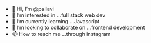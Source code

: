 - 👋 Hi, I’m @pallavi
- 👀 I’m interested in ...full stack web dev
- 🌱 I’m currently learning ...Javascript
- 💞️ I’m looking to collaborate on ...frontend development
- 📫 How to reach me ...through instagram

<!---
pallavimanisha/pallavimanisha is a ✨ special ✨ repository because its `README.md` (this file) appears on your GitHub profile.
You can click the Preview link to take a look at your changes.
--->
